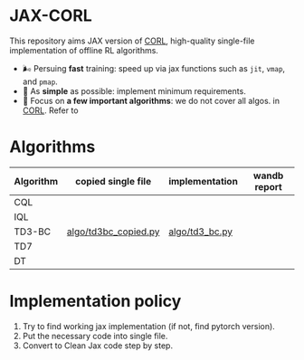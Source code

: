 # JAX-CORL
This repository aims JAX version of [CORL](https://github.com/tinkoff-ai/CORL), high-quality single-file implementation of offline RL algorithms.
- 🌬️ Persuing **fast** training: speed up via jax functions such as `jit`, `vmap`, and `pmap`.
- 🔪 As **simple** as possible: implement minimum requirements.
- 💠 Focus on **a few important algorithms**: we do not cover all algos. in [CORL](https://github.com/tinkoff-ai/CORL). Refer to

# Algorithms
| Algorithm | copied single file | implementation | wandb report |
|---|---|---|---|
|CQL|   |   |   |
|IQL|   |   |   |
|TD3-BC| [algo/td3bc_copied.py](https://github.com/nissymori/JAX-CORL/blob/main/algo/td3bc_copied.py)  | [algo/td3_bc.py](https://github.com/nissymori/JAX-CORL/blob/main/algo/td3bc.py)  |   |
|TD7|   |   |   |
|DT|   |   |   |



# Implementation policy
1. Try to find working jax implementation (if not, find pytorch version).
2. Put the necessary code into single file.
3. Convert to Clean Jax code step by step.
